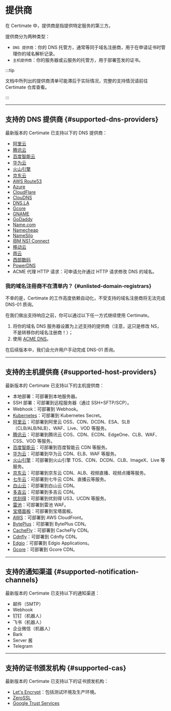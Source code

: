 ﻿# 提供商

在 Certimate 中，提供商是指提供特定服务的第三方。

提供商分为两种类型：

- `DNS 提供商`：你的 DNS 托管方，通常等同于域名注册商，用于在申请证书时管理你的域名解析记录。
- `主机提供商`：你的服务器或云服务的托管方，用于部署签发的证书。

:::tip

文档中所列出的提供商清单可能滞后于实际情况，完整的支持情況请前往 Certimate 仓库查看。

:::

---

## 支持的 DNS 提供商 {#supported-dns-providers}

最新版本的 Certimate 已支持以下的 DNS 提供商：

- [阿里云](https://www.aliyun.com/)
- [腾讯云](https://cloud.tencent.com/)
- [百度智能云](https://cloud.baidu.com/)
- [华为云](https://www.huaweicloud.com/)
- [火山引擎](https://www.volcengine.com/)
- [京东云](https://www.jdcloud.com/)
- [AWS Route53](https://aws.amazon.com/route53/)
- [Azure](https://azure.microsoft.com/)
- [CloudFlare](https://www.cloudflare.com/)
- [ClouDNS](https://www.cloudns.net/)
- [DNS.LA](https://www.dns.la/)
- [Gcore](https://gcore.com/)
- [GNAME](https://www.gname.com/)
- [GoDaddy](https://www.godaddy.com/)
- [Name.com](https://www.name.com/)
- [Namecheap](https://www.namecheap.com/)
- [NameSilo](https://www.namesilo.com/)
- [IBM NS1 Connect](https://www.ibm.com/cn-zh/products/ns1-connect/)
- [移动云](https://ecloud.10086.cn/)
- [雨云](https://www.rainyun.com/)
- [西部数码](https://www.west.cn/)
- [PowerDNS](https://www.powerdns.com/)
- ACME 代理 HTTP 请求：可申请允许通过 HTTP 请求修改 DNS 的域名。

### 我的域名注冊商不在清单内？ {#unlisted-domain-registrars}

不幸的是，Certimate 的工作高度依赖自动化，不受支持的域名注册商将无法完成 DNS-01 质询。

在我们做出支持响应之前，你可以通过以下任一方式继续使用 Certimate。

1. 将你的域名 DNS 服务器设置为上述支持的提供商（注意，这只是修改 NS，不是转移你的域名注册商！）；
2. 使用 [ACME DNS](https://github.com/joohoi/acme-dns)。

在后续版本中，我们会允许用户手动完成 DNS-01 质询。

---

## 支持的主机提供商 {#supported-host-providers}

最新版本的 Certimate 已支持以下的主机提供商：

- 本地部署：可部署到本地服务器。
- SSH 部署：可部署到远程服务器（通过 SSH+SFTP/SCP）。
- Webhook：可部署到 Webhook。
- [Kubernetes](https://kubernetes.io/)：可部署到 Kubernetes Secret。
- [阿里云](https://www.aliyun.com/)：可部署到阿里云 OSS、CDN、DCDN、ESA、SLB（CLB/ALB/NLB）、WAF、Live、VOD 等服务。
- [腾讯云](https://cloud.tencent.com/)：可部署到腾讯云 COS、CDN、ECDN、EdgeOne、CLB、WAF、CSS、VOD 等服务。
- [百度智能云](https://cloud.baidu.com/)：可部署到百度智能云 CDN 等服务。
- [华为云](https://www.huaweicloud.com/)：可部署到华为云 CDN、ELB、WAF 等服务。
- [火山引擎](https://www.volcengine.com/)：可部署到火山引擎 TOS、CDN、DCDN、CLB、ImageX、Live 等服务。
- [京东云](https://www.jdcloud.com/)：可部署到京东云 CDN、ALB、视频直播、视频点播等服务。
- [七牛云](https://www.qiniu.com/)：可部署到七牛云 CDN、直播云等服务。
- [白山云](https://www.baishan.com/)：可部署到白山云 CDN。
- [多吉云](https://www.dogecloud.com/)：可部署到多吉云 CDN。
- [优刻得](https://www.ucloud.cn/)：可部署到优刻得 US3、UCDN 等服务。
- [雷池](https://waf-ce.chaitin.cn/)：可部署到雷池 WAF。
- [宝塔面板](https://www.bt.cn/)：可部署到宝塔面板。
- [AWS](https://aws.amazon.com/)：可部署到 AWS CloudFront。
- [BytePlus](https://www.byteplus.com/)：可部署到 BytePlus CDN。
- [CacheFly](https://www.cachefly.com/)：可部署到 CacheFly CDN。
- [Cdnfly](https://www.cdnfly.cn/)：可部署到 Cdnfly CDN。
- [Edgio](https://edg.io/)：可部署到 Edgio Applications。
- [Gcore](https://gcore.com/)：可部署到 Gcore CDN。

---

## 支持的通知渠道 {#supported-notification-channels}

最新版本的 Certimate 已支持以下的通知渠道：

- 邮件（SMTP）
- Webhook
- 钉钉（机器人）
- 飞书（机器人）
- 企业微信（机器人）
- Bark
- Server 酱
- Telegram

---

## 支持的证书颁发机构 {#supported-cas}

最新版本的 Certimate 已支持以下的证书颁发机构：

- [Let's Encrypt](https://letsencrypt.org/)：包括测试环境及生产环境。
- [ZeroSSL](https://zerossl.com/)
- [Google Trust Services](https://pki.goog/)
